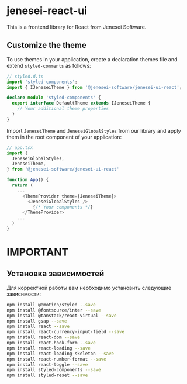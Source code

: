 # jenesei-react-ui

This is a frontend library for React from Jenesei Software.

## Customize the theme

To use themes in your application, create a declaration themes file and extend `styled-comments` as follows:

```typescript
// styled.d.ts
import 'styled-components';
import { IJeneseiTheme } from '@jenesei-software/jenesei-ui-react';

declare module 'styled-components' {
  export interface DefaultTheme extends IJeneseiTheme {
    // Your additional theme properties
  }
}

```

Import `JeneseiTheme` and `JeneseiGlobalStyles` from our library and apply them in the root component of your application:

```typescript
// app.tsx
import {
  JeneseiGlobalStyles,
  JeneseiTheme,
} from '@jenesei-software/jenesei-ui-react'

function App() {
  return (
    ...
      <ThemeProvider theme={JeneseiTheme}>
        <JeneseiGlobalStyles />
          {/* Your components */}
      </ThemeProvider>
    ...
  )
}
```

# IMPORTANT

## Установка зависимостей

Для корректной работы вам необходимо установить следующие зависимости:

```bash
npm install @emotion/styled --save
npm install @fontsource/inter --save
npm install @tanstack/react-virtual --save
npm install gsap --save
npm install react --save
npm install react-currency-input-field --save
npm install react-dom --save
npm install react-hook-form --save
npm install react-loading --save
npm install react-loading-skeleton --save
npm install react-number-format --save
npm install react-toggle --save
npm install styled-components --save
npm install styled-reset --save
```
